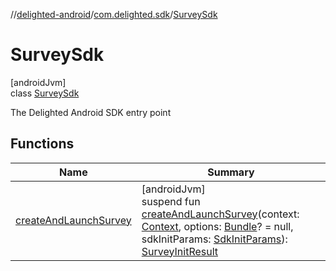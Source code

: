 //[delighted-android](../../../index.md)/[com.delighted.sdk](../index.md)/[SurveySdk](index.md)

# SurveySdk

[androidJvm]\
class [SurveySdk](index.md)

The Delighted Android SDK entry point

## Functions

| Name | Summary |
|---|---|
| [createAndLaunchSurvey](create-and-launch-survey.md) | [androidJvm]<br>suspend fun [createAndLaunchSurvey](create-and-launch-survey.md)(context: [Context](https://developer.android.com/reference/kotlin/android/content/Context.html), options: [Bundle](https://developer.android.com/reference/kotlin/android/os/Bundle.html)? = null, sdkInitParams: [SdkInitParams](../-sdk-init-params/index.md)): [SurveyInitResult](../-survey-init-result/index.md) |
